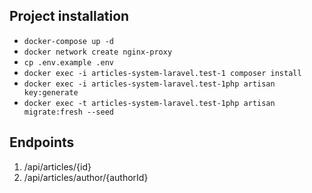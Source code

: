 Project installation
-----------
* `docker-compose up -d`
* `docker network create nginx-proxy`
* `cp .env.example .env` 
* `docker exec -i articles-system-laravel.test-1 composer install`
* `docker exec -i articles-system-laravel.test-1php artisan key:generate`
* `docker exec -t articles-system-laravel.test-1php artisan migrate:fresh --seed`

## Endpoints 

1. /api/articles/{id}
2. /api/articles/author/{authorId}
